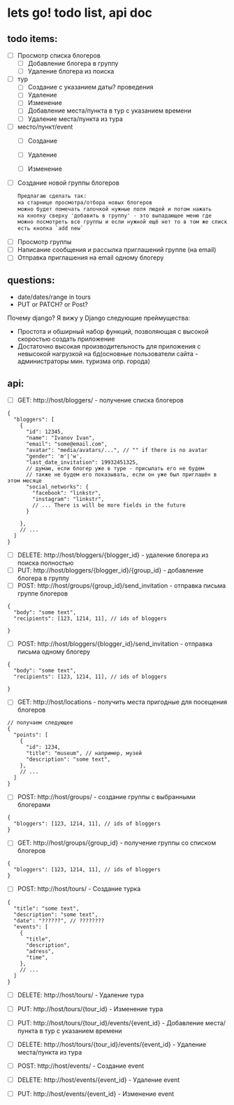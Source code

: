 # lets go! todo list, api doc

## todo items:
* [ ] Просмотр списка блогеров
    * [ ] Добавление блогера в группу
    * [ ] Удаление блогера из поиска
  
* [ ] тур
    * [ ] Создание с указанием даты? проведения
    * [ ] Удаление
    * [ ] Изменение
    * [ ] Добавление места/пункта в тур с указанием времени
    * [ ] Удаление места/пункта из тура
* [ ] место/пункт/event
    * [ ] Создание 
    * [ ] Удаление  
    * [ ] Изменение
    

* [ ] Создание новой группы блогеров
  ```txt
  Предлагаю сделать так:
  на старнице просмотра/отбора новых блогеров 
  можно будет помечать галочкой нужные поля людей и потом нажать 
  на кнопку сверху 'добавить в группу' - это выпадающее меню где
  можно посмотреть все группы и если нужной ещё нет то в том же списке
  есть кнопка `add new`
  ```
* [ ] Просмотр группы 
* [ ] Написание сообщения и рассылка приглашений группе (на email)
* [ ] Отправка приглашения на email одному блогеру

## questions:
* date/dates/range in tours
* PUT or PATCH? or Post?


Почему django?
Я вижу у Django следующие преймущества:
* Простота и обширный набор функций, позволяющая с высокой скоростью создать приложение
* Достаточно высокая производительность для приложения с невысокой нагрузкой на бд(основные пользователи сайта - администраторы мин. туризма опр. города)

## api:
* [ ] GET: http://host/bloggers/ - получение списка блогеров
```json5
{
  "bloggers": [
    {
      "id": 12345,
      "name": "Ivanov Ivan",
      "email": "some@email.com",
      "avatar": "media/avatars/...", // "" if there is no avatar
      "gender": 'm'|'w',
      "last_date_invitation": 19932451325,  
      // думаю, если блогер уже в туре - присылать его не будем
      // также не будем его показывать, если он уже был приглашён в этом месяце
      "social_networks": {
        "facebook": "linkstr",
        "instagram": "linkstr",
        // ... There is will be more fields in the future
      }
      
    },
    // ...
  ]
}  
```
  

* [ ] DELETE: http://host/bloggers/{blogger_id} - удаление блогера из поиска полностью
* [ ] PUT: http://host/bloggers/{blogger_id}/{group_id} - добавление блогера в группу
* [ ] POST: http://host/groups/{group_id}/send_invitation - отправка письма группе блогеров 
```json5
{
  "body": "some text",
  "recipients": [123, 1214, 11], // ids of bloggers
  
}
```


* [ ] POST: http://host/bloggers/{blogger_id}/send_invitation - отправка письма одному блогеру
```json5
{
  "body": "some text",
  "recipients": [123, 1214, 11], // ids of bloggers
  
}
```


* [ ] GET: http://host/locations - получить места пригодные для посещения блогеров
```json5
// получаем следующее
{
  "points": [
    {
      "id": 1234,
      "title": "museum", // например, музей
      "description": "some text",
    },
    // ...
  ]
}
```
* [ ] POST: http://host/groups/ - создание группы с выбранными блогерами
```json5
{
  "bloggers": [123, 1214, 11], // ids of bloggers
}
```


* [ ] GET: http://host/groups/{group_id} - получение группы со списком блогеров
```json5
{
  "bloggers": [123, 1214, 11], // ids of bloggers
}
```


* [ ] POST: http://host/tours/ - Создание турка
```json5
{
  "title": "some text",
  "description": "some text",
  "date": "??????", // ????????
  "events": [
    {
      "title",
      "description",
      "adress",
      "time", 
    },
    // ...
  ]
}
```

* [ ] DELETE: http://host/tours/ - Удаление тура
* [ ] PUT: http://host/tours/{tour_id} - Изменение тура
* [ ] PUT: http://host/tours/{tour_id}/events/{event_id} - Добавление места/пункта в тур с указанием времени
* [ ] DELETE: http://host/tours/{tour_id}/events/{event_id} - Удаление места/пункта из тура

* [ ] POST: http://host/events/ - Создание event 
* [ ] DELETE: http://host/events/{event_id} - Удаление event
* [ ] PUT: http://host/events/{event_id} - Изменение event
